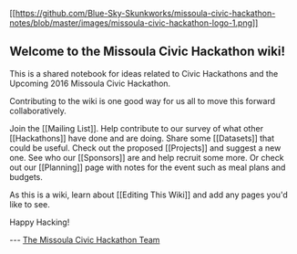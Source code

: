 [[https://github.com/Blue-Sky-Skunkworks/missoula-civic-hackathon-notes/blob/master/images/missoula-civic-hackathon-logo-1.png]]

## Welcome to the Missoula Civic Hackathon wiki!

This is a shared notebook for ideas related to Civic Hackathons and
the Upcoming 2016 Missoula Civic Hackathon.

Contributing to the wiki is one good way for us all to move this
forward collaboratively.

Join the [[Mailing List]]. Help contribute to our survey of what other
[[Hackathons]] have done and are doing. Share some [[Datasets]] that
could be useful. Check out the proposed [[Projects]] and suggest a new
one. See who our [[Sponsors]] are and help recruit some more. Or check
out our [[Planning]] page with notes for the event such as meal plans
and budgets.

As this is a wiki, learn about [[Editing This Wiki]] and add any pages
you'd like to see.

Happy Hacking!

--- [The Missoula Civic Hackathon Team](mailto:info@blueskystewardship.org)
